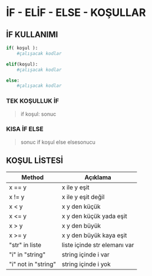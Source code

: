 # İF - ELİF - ELSE - KOŞULLAR

## İF KULLANIMI

```python
if( koşul ):
	#çalışacak kodlar

elif(koşul):
	#çalışacak kodlar

else:
	#çalışacak kodlar
```

### TEK KOŞULLUK İF

> if koşul: sonuc

### KISA İF ELSE

> sonuc if koşul else elsesonucu

## KOŞUL LİSTESİ

| **Method**        | **Açıklama**	|
| ----------------- | ------------- |
| x == y 			| x ile y eşit |
| x != y 			| x ile y eşit değil |
| x < y 			| x y den küçük |
| x <= y 			| x y den küçük yada eşit |
| x > y 			| x y den büyük |
| x >= y 			| x y den büyük kaya eşit |
| "str" in liste 	| liste içinde str elemanı var |
| "i" in "string" 	| string içinde i var  |
| "i" not in "string" 	| string içinde i yok  |
